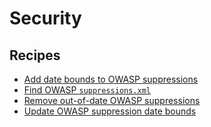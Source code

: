 # Security

## Recipes

* [Add date bounds to OWASP suppressions](addowaspdateboundsuppressions.md)
* [Find OWASP `suppressions.xml`](isowaspsuppressionsfile.md)
* [Remove out-of-date OWASP suppressions](removeowaspsuppressions.md)
* [Update OWASP suppression date bounds](updateowaspsuppressiondate.md)


